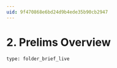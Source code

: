 ```yaml
---
uid: 9f470868e6bd24d9b4ede35b90cb2947
---
```


# 2. Prelims Overview
 
```ccard
type: folder_brief_live
```
 
